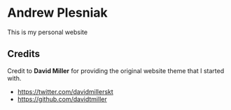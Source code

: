# Andrew Plesniak

This is my personal website

## Credits

Credit to **David Miller** for providing the original website theme that I started with.

* https://twitter.com/davidmillerskt
* https://github.com/davidtmiller